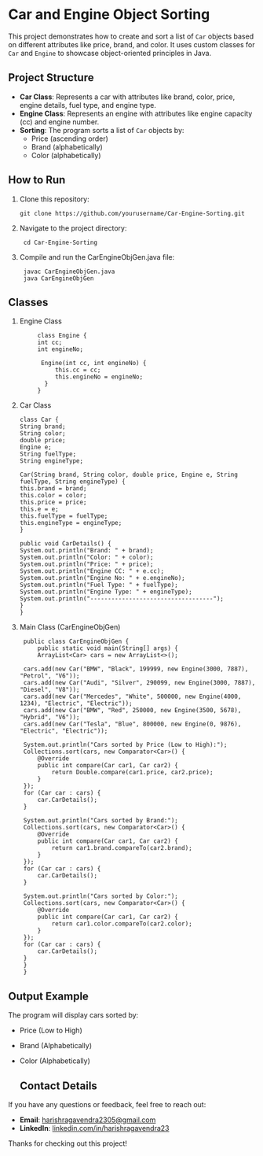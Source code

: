 # Car and Engine Object Sorting

This project demonstrates how to create and sort a list of `Car` objects based on different attributes like price, brand, and color. It uses custom classes for `Car` and `Engine` to showcase object-oriented principles in Java.

## Project Structure

- **Car Class**: Represents a car with attributes like brand, color, price, engine details, fuel type, and engine type.
- **Engine Class**: Represents an engine with attributes like engine capacity (cc) and engine number.
- **Sorting**: The program sorts a list of `Car` objects by:
  - Price (ascending order)
  - Brand (alphabetically)
  - Color (alphabetically)

## How to Run

1. Clone this repository:
   
       git clone https://github.com/yourusername/Car-Engine-Sorting.git
   
3. Navigate to the project directory:

        cd Car-Engine-Sorting
   
3. Compile and run the CarEngineObjGen.java file:

        javac CarEngineObjGen.java
        java CarEngineObjGen
          
## Classes

1. Engine Class

            class Engine {
            int cc;
            int engineNo;
    
             Engine(int cc, int engineNo) {
                 this.cc = cc;
                 this.engineNo = engineNo;
              }
            }

2.  Car Class

        class Car {
        String brand;
        String color;
        double price;
        Engine e;
        String fuelType;
        String engineType;
    
        Car(String brand, String color, double price, Engine e, String fuelType, String engineType) {
        this.brand = brand;
        this.color = color;
        this.price = price;
        this.e = e;
        this.fuelType = fuelType;
        this.engineType = engineType;
        }
    
        public void CarDetails() {
        System.out.println("Brand: " + brand);
        System.out.println("Color: " + color);
        System.out.println("Price: " + price);
        System.out.println("Engine CC: " + e.cc);
        System.out.println("Engine No: " + e.engineNo);
        System.out.println("Fuel Type: " + fuelType);
        System.out.println("Engine Type: " + engineType);
        System.out.println("-----------------------------------");
        }
        }

3. Main Class (CarEngineObjGen)
   
        public class CarEngineObjGen {
            public static void main(String[] args) {
            ArrayList<Car> cars = new ArrayList<>();
        
        cars.add(new Car("BMW", "Black", 199999, new Engine(3000, 7887), "Petrol", "V6"));
        cars.add(new Car("Audi", "Silver", 290099, new Engine(3000, 7887), "Diesel", "V8"));
        cars.add(new Car("Mercedes", "White", 500000, new Engine(4000, 1234), "Electric", "Electric"));
        cars.add(new Car("BMW", "Red", 250000, new Engine(3500, 5678), "Hybrid", "V6"));
        cars.add(new Car("Tesla", "Blue", 800000, new Engine(0, 9876), "Electric", "Electric"));
        
        System.out.println("Cars sorted by Price (Low to High):");
        Collections.sort(cars, new Comparator<Car>() {
            @Override
            public int compare(Car car1, Car car2) {
                return Double.compare(car1.price, car2.price);
            }
        });
        for (Car car : cars) {
            car.CarDetails();
        }

        System.out.println("Cars sorted by Brand:");
        Collections.sort(cars, new Comparator<Car>() {
            @Override
            public int compare(Car car1, Car car2) {
                return car1.brand.compareTo(car2.brand);
            }
        });
        for (Car car : cars) {
            car.CarDetails();
        }

        System.out.println("Cars sorted by Color:");
        Collections.sort(cars, new Comparator<Car>() {
            @Override
            public int compare(Car car1, Car car2) {
                return car1.color.compareTo(car2.color);
            }
        });
        for (Car car : cars) {
            car.CarDetails();
        }
        }
        }

## Output Example

The program will display cars sorted by:

- Price (Low to High)
- Brand (Alphabetically)
- Color (Alphabetically)



  ## Contact Details

If you have any questions or feedback, feel free to reach out:

- **Email**: harishragavendra2305@gmail.com
- **LinkedIn**: [linkedin.com/in/harishragavendra23](https://www.linkedin.com/in/harishragavendra23)

Thanks for checking out this project!



      
